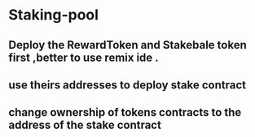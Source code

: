 # Staking-pool

## Deploy the RewardToken and Stakebale token first ,better to use remix ide .

## use theirs addresses to deploy stake contract 

## change ownership of tokens contracts to the address of the stake contract 



